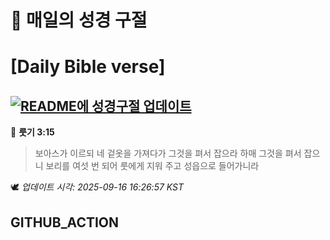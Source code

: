 # 🙏 매일의 성경 구절
# [Daily Bible verse]
## [![README에 성경구절 업데이트](https://github.com/DONGSUKA/first_test/actions/workflows/update-readme-bible.yml/badge.svg)](https://github.com/DONGSUKA/first_test/actions/workflows/update-readme-bible.yml)
<!-- START_BIBLE_VERSE -->
📖 **룻기 3:15**
> 보아스가 이르되 네 겉옷을 가져다가 그것을 펴서 잡으라 하매 그것을 펴서 잡으니 보리를 여섯 번 되어 룻에게 지워 주고 성읍으로 들어가니라

🕊️ _업데이트 시각: 2025-09-16 16:26:57 KST_
  <!-- END_BIBLE_VERSE -->
## GITHUB_ACTION
